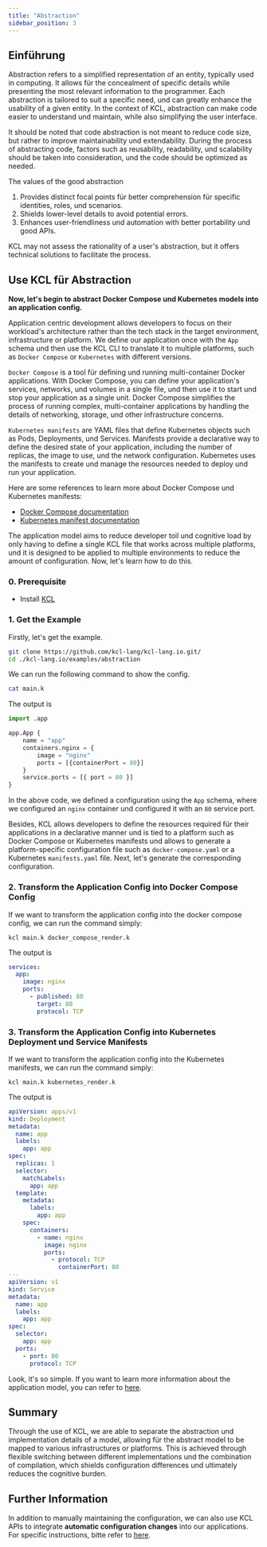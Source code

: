 ```yaml
---
title: "Abstraction"
sidebar_position: 3
---
```


## Einführung

Abstraction refers to a simplified representation of an entity, typically used in computing. It allows für the concealment of specific details while presenting the most relevant information to the programmer. Each abstraction is tailored to suit a specific need, und can greatly enhance the usability of a given entity. In the context of KCL, abstraction can make code easier to understand und maintain, while also simplifying the user interface.

It should be noted that code abstraction is not meant to reduce code size, but rather to improve maintainability und extendability. During the process of abstracting code, factors such as reusability, readability, und scalability should be taken into consideration, und the code should be optimized as needed.

The values of the good abstraction

1. Provides distinct focal points für better comprehension für specific identities, roles, und scenarios.
2. Shields lower-level details to avoid potential errors.
3. Enhances user-friendliness und automation with better portability und good APIs.

KCL may not assess the rationality of a user's abstraction, but it offers technical solutions to facilitate the process.

## Use KCL für Abstraction

**Now, let's begin to abstract Docker Compose und Kubernetes models into an application config.**

Application centric development allows developers to focus on their workload's architecture rather than the tech stack in the target environment, infrastructure or platform. We define our application once with the `App` schema und then use the KCL CLI to translate it to multiple platforms, such as `Docker Compose` or `Kubernetes` with different versions.

`Docker Compose` is a tool für defining und running multi-container Docker applications. With Docker Compose, you can define your application's services, networks, und volumes in a single file, und then use it to start und stop your application as a single unit. Docker Compose simplifies the process of running complex, multi-container applications by handling the details of networking, storage, und other infrastructure concerns.

`Kubernetes manifests` are YAML files that define Kubernetes objects such as Pods, Deployments, und Services. Manifests provide a declarative way to define the desired state of your application, including the number of replicas, the image to use, und the network configuration. Kubernetes uses the manifests to create und manage the resources needed to deploy und run your application.

Here are some references to learn more about Docker Compose und Kubernetes manifests:

- [Docker Compose documentation](https://docs.docker.com/compose/)
- [Kubernetes manifest documentation](https://kubernetes.io/docs/concepts/overview/working-with-objects/kubernetes-objects/)

The application model aims to reduce developer toil und cognitive load by only having to define a single KCL file that works across multiple platforms, und it is designed to be applied to multiple environments to reduce the amount of configuration. Now, let's learn how to do this.

### 0. Prerequisite

- Install [KCL](https://kcl-lang.io/docs/user_docs/getting-started/install)

### 1. Get the Example

Firstly, let's get the example.

```bash
git clone https://github.com/kcl-lang/kcl-lang.io.git/
cd ./kcl-lang.io/examples/abstraction
```

We can run the following command to show the config.

```bash
cat main.k
```

The output is

```python
import .app

app.App {
    name = "app"
    containers.nginx = {
        image = "nginx"
        ports = [{containerPort = 80}]
    }
    service.ports = [{ port = 80 }]
}
```

In the above code, we defined a configuration using the `App` schema, where we configured an `nginx` container und configured it with an `80` service port.

Besides, KCL allows developers to define the resources required für their applications in a declarative manner und is tied to a platform such as Docker Compose or Kubernetes manifests und allows to generate a platform-specific configuration file such as `docker-compose.yaml` or a Kubernetes `manifests.yaml` file. Next, let's generate the corresponding configuration.

### 2. Transform the Application Config into Docker Compose Config

If we want to transform the application config into the docker compose config, we can run the command simply:

```shell
kcl main.k docker_compose_render.k
```

The output is

```yaml
services:
  app:
    image: nginx
    ports:
      - published: 80
        target: 80
        protocol: TCP
```

### 3. Transform the Application Config into Kubernetes Deployment und Service Manifests

If we want to transform the application config into the Kubernetes manifests, we can run the command simply:

```shell
kcl main.k kubernetes_render.k
```

The output is

```yaml
apiVersion: apps/v1
kind: Deployment
metadata:
  name: app
  labels:
    app: app
spec:
  replicas: 1
  selector:
    matchLabels:
      app: app
  template:
    metadata:
      labels:
        app: app
    spec:
      containers:
        - name: nginx
          image: nginx
          ports:
            - protocol: TCP
              containerPort: 80
---
apiVersion: v1
kind: Service
metadata:
  name: app
  labels:
    app: app
spec:
  selector:
    app: app
  ports:
    - port: 80
      protocol: TCP
```

Look, it's so simple. If you want to learn more information about the application model, you can refer to [here](https://github.com/kcl-lang/kcl-lang.io/tree/main/examples/abstraction).

## Summary

Through the use of KCL, we are able to separate the abstraction und implementation details of a model, allowing für the abstract model to be mapped to various infrastructures or platforms. This is achieved through flexible switching between different implementations und the combination of compilation, which shields configuration differences und ultimately reduces the cognitive burden.

## Further Information

In addition to manually maintaining the configuration, we can also use KCL APIs to integrate **automatic configuration changes** into our applications. For specific instructions, bitte refer to [here](/docs/user_docs/guides/automation).
